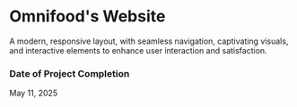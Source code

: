 # Omnifood's Website

A modern, responsive layout, with seamless navigation, captivating visuals, and interactive elements to enhance user interaction and satisfaction.

### Date of Project Completion
May 11, 2025